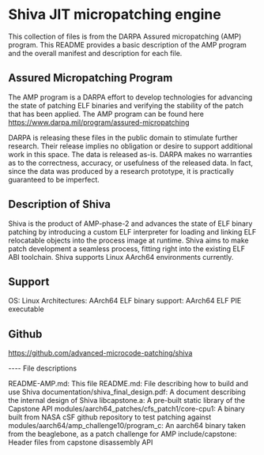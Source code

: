# Shiva JIT micropatching engine

This collection of files is from the DARPA Assured micropatching (AMP)
program. This README provides a basic description of the AMP program
and the overall manifest and description for each file.


## Assured Micropatching Program

The AMP program is a DARPA effort to develop technologies for advancing
the state of patching ELF binaries and verifying the stability of the
patch that has been applied. The AMP program can be found here
https://www.darpa.mil/program/assured-micropatching

DARPA is releasing these files in the public domain to stimulate further
research. Their release implies no obligation or desire to support additional
work in this space. The data is released as-is. DARPA makes no warranties as
to the correctness, accuracy, or usefulness of the released data. In fact,
since the data was produced by a research prototype, it is practically guaranteed
to be imperfect.


## Description of Shiva

Shiva is the product of AMP-phase-2 and advances the state of ELF binary
patching by introducing a custom ELF interpreter for loading and linking ELF
relocatable objects into the process image at runtime. Shiva aims to make patch
development a seamless process, fitting right into the existing ELF ABI
toolchain. Shiva supports Linux AArch64 environments currently.

## Support

OS: Linux
Architectures: AArch64
ELF binary support: AArch64 ELF PIE executable

## Github

https://github.com/advanced-microcode-patching/shiva

---- File descriptions

README-AMP.md: This file
README.md: File describing how to build and use Shiva
documentation/shiva_final_design.pdf: A document describing the internal design of Shiva
libcapstone.a: A pre-built static library of the Capstone API
modules/aarch64_patches/cfs_patch1/core-cpu1: A binary built from NASA cSF github repository to test patching against
modules/aarch64/amp_challenge10/program_c: An aarch64 binary taken from the beaglebone, as a patch challenge for AMP
include/capstone: Header files from capstone disassembly API

